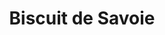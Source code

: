 ---
layout: recette
categories: [recettes]
hidden: true
lang: fr
title: Biscuit de Savoie
ingredients: 
  - nom: oeufs 
    qte: 8
  - nom: sucre
    qte: 250
    unite: gr
  - nom: farine
    qte: 125
    unite: gr
  - nom: fécule de maïs
    qte: 60
    unite: gr
preconditions:
  - Préchauffer le four à 180°C
etapes:
  - label: Préparation
    details:
      - Séparer les blancs des jaunes
      - Blanchir les jaunes avec le sucre
      - Tamiser la farine et la fécule de maïs sur la préparation
      - Mélanger
      - Monter les blancs en neige
      - Incorporer un tiers des blancs au fouet
      - Incorporer le reste des blancs à la spatule silicone
      - Beurrer et fariner le moule puis y ajouter la préparation
materiel:
  - moule rond
  - batteur électrique
cuisson: 
  - Cuire 30 minutes à 180°C
variantes:
  - label: 150 grammes de sucre
    todo: true
---
